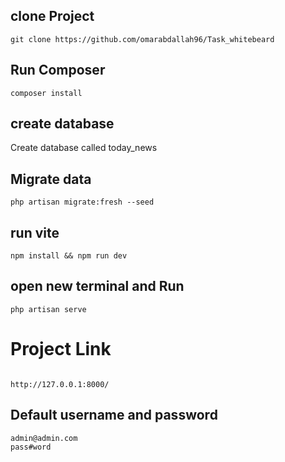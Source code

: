 ## clone Project

```
git clone https://github.com/omarabdallah96/Task_whitebeard
```

## Run Composer

```
composer install
```
## create database 

Create database called today_news
## Migrate data

```
php artisan migrate:fresh --seed
```

## run vite 

```
npm install && npm run dev
```

## open new terminal and Run
```
php artisan serve

```

# Project Link

```

http://127.0.0.1:8000/

```


## Default username and password

```
admin@admin.com
pass#word
```
